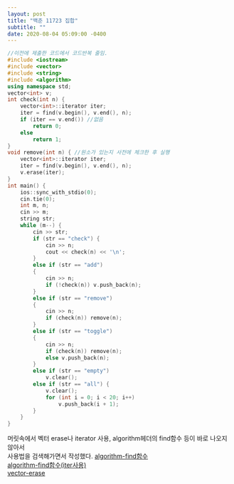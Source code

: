 ```yaml
---
layout: post
title: "백준 11723 집합"
subtitle: ""
date: 2020-08-04 05:09:00 -0400
---
```


```cpp
//이전에 제출한 코드에서 코드반복 줄임. 
#include <iostream>
#include <vector>
#include <string>
#include <algorithm>
using namespace std;
vector<int> v;
int check(int n) {
	vector<int>::iterator iter;
	iter = find(v.begin(), v.end(), n);
	if (iter == v.end()) //없음
		return 0;
	else
		return 1;
}
void remove(int n) { //원소가 있는지 사전에 체크한 후 실행
	vector<int>::iterator iter;
	iter = find(v.begin(), v.end(), n);
	v.erase(iter);
} 
int main() {
	ios::sync_with_stdio(0);
	cin.tie(0);
	int m, n;
	cin >> m;
	string str;
	while (m--) {
		cin >> str;
		if (str == "check") {
			cin >> n;
			cout << check(n) << '\n';
		}
		else if (str == "add")
		{
			cin >> n;
			if (!check(n)) v.push_back(n);
		}
		else if (str == "remove")
		{
			cin >> n;
			if (check(n)) remove(n);
		}
		else if (str == "toggle")
		{
			cin >> n;
			if (check(n)) remove(n);
			else v.push_back(n);
		}
		else if (str == "empty")
			v.clear();
		else if (str == "all") {
			v.clear();
			for (int i = 0; i < 20; i++)
				v.push_back(i + 1);
		}
	}
}
```

머릿속에서 벡터 erase나 iterator 사용, algorithm헤더의 find함수 등이 바로 나오지 않아서  
사용법을 검색해가면서 작성했다.
[algorithm-find함수](https://modoocode.com/261)  
[algorithm-find함수(iter사용)](https://hyeonstorage.tistory.com/319)  
[vector-erase](https://blockdmask.tistory.com/75) 
 

